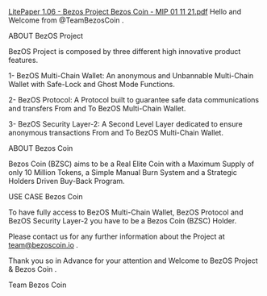 [LitePaper 1.06 - Bezos Project Bezos Coin - MIP 01 11 21.pdf](https://github.com/TeamBezosCoin/TeamBezosCoin/files/7486227/LitePaper.1.06.-.Bezos.Project.Bezos.Coin.-.MIP.01.11.21.pdf)
Hello and Welcome from @TeamBezosCoin .



ABOUT BezOS Project 

BezOS Project is composed by three different high innovative product features.

1-	BezOS Multi-Chain Wallet:
An anonymous and Unbannable Multi-Chain Wallet with Safe-Lock and Ghost Mode Functions.

2-	BezOS Protocol:
A Protocol built to guarantee safe data communications and transfers From and To BezOS Multi-Chain Wallet.

3-	BezOS Security Layer-2:
A Second Level Layer dedicated to ensure anonymous transactions From and To BezOS Multi-Chain Wallet.


ABOUT Bezos Coin

Bezos Coin (BZSC) aims to be a Real Elite Coin with a Maximum Supply of only 10 Million Tokens, a Simple Manual Burn System and a Strategic Holders Driven Buy-Back Program.


USE CASE Bezos Coin

To have fully access to BezOS Multi-Chain Wallet, BezOS Protocol and BezOS Security Layer-2 you have to be a Bezos Coin (BZSC) Holder.



Please contact us for any further information about the Project at team@bezoscoin.io . 

Thank you so in Advance for your attention and Welcome to BezOS Project & Bezos Coin .

Team Bezos Coin


<!---
TeamBezosCoin/TeamBezosCoin is a ✨ special ✨ repository because its `README.md` (this file) appears on your GitHub profile.
You can click the Preview link to take a look at your changes.
--->
